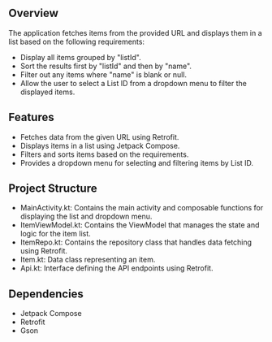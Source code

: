 ## Overview
The application fetches items from the provided URL and displays them in a list based on the following requirements:
- Display all items grouped by "listId".
- Sort the results first by "listId" and then by "name".
- Filter out any items where "name" is blank or null.
- Allow the user to select a List ID from a dropdown menu to filter the displayed items.

## Features
- Fetches data from the given URL using Retrofit.
- Displays items in a list using Jetpack Compose.
- Filters and sorts items based on the requirements.
- Provides a dropdown menu for selecting and filtering items by List ID.

## Project Structure
- MainActivity.kt: Contains the main activity and composable functions for displaying the list and dropdown menu.
- ItemViewModel.kt: Contains the ViewModel that manages the state and logic for the item list.
- ItemRepo.kt: Contains the repository class that handles data fetching using Retrofit.
- Item.kt: Data class representing an item.
- Api.kt: Interface defining the API endpoints using Retrofit.

## Dependencies
- Jetpack Compose
- Retrofit
- Gson
